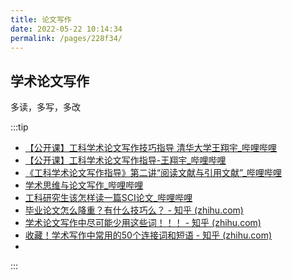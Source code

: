 ```yaml
---
title: 论文写作
date: 2022-05-22 10:14:34
permalink: /pages/228f34/
---
```

## 学术论文写作



多读，多写，多改

:::tip
- [【公开课】工科学术论文写作技巧指导 清华大学王翔宇_哔哩哔哩](https://www.bilibili.com/video/av88373814/)
- [【公开课】工科学术论文写作指导-王翔宇_哔哩哔哩](https://www.bilibili.com/video/av90086456/)
- [《工科学术论文写作指导》第二讲“阅读文献与引用文献”_哔哩哔哩](https://www.bilibili.com/video/BV1t7411A7bc/?spm_id_from=333.788.recommend_more_video.-1)
- [学术思维与论文写作_哔哩哔哩](https://www.bilibili.com/video/BV1UE411573N/?spm_id_from=333.788.recommend_more_video.0)
- [工科研究生该怎样读一篇SCI论文_哔哩哔哩](https://www.bilibili.com/video/BV14r4y1N7cF/?spm_id_from=333.788.recommend_more_video.10)
- [毕业论文怎么降重？有什么技巧么？ - 知乎 (zhihu.com)](https://www.zhihu.com/question/263528573)
- [学术论文写作中尽可能少用这些词！！！ - 知乎 (zhihu.com)](https://zhuanlan.zhihu.com/p/366243359)
- [收藏！学术写作中常用的50个连接词和短语 - 知乎 (zhihu.com)](https://zhuanlan.zhihu.com/p/92675478)
- 
:::
